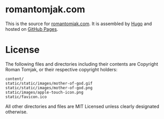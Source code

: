 # romantomjak.com

This is the source for [romantomjak.com](https://romantomjak.com/). It is assembled by [Hugo](https://gohugo.io/) and hosted on [GitHub Pages](https://pages.github.com).

# License

The following files and directories including their contents are Copyright Roman Tomjak, or their respective copyright holders:

```
content/
static/static/images/mother-of-god.gif
static/static/images/mother-of-god.png
static/images/apple-touch-icon.png
static/favicon.ico
```

All other directories and files are MIT Licensed unless clearly designated otherwise.
